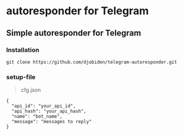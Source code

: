 # autoresponder for Telegram
## Simple autoresponder for Telegram 

### Installation 
```
git clone https://github.com/djobiden/telegram-autoresponder.git
```

### setup-file
> cfg.json
```
{
  "api_id": "your_api_id",
  "api_hash": "your_api_hash",
  "name": "bot_name",
  "message": "messages to reply"
}
```